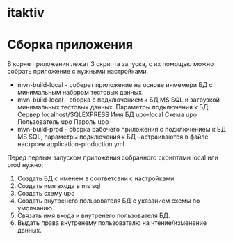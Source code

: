 # itaktiv
# Сборка приложения 
В корне приложения лежат 3 скрипта запуска, с их помощью можно собрать приложение с нужными настройками.
- mvn-build-local - соберет приложение на основе инмемери БД с минимальным набором тестовых данных.
- mvn-build-local - сборка с подключением к БД MS SQL и загрузкой минимальных тестовых данных. 
Параметры подключения к БД:
  Сервер localhost/SQLEXPRESS
  Имя БД upo-local
  Схема upo 
  Пользователь upo
  Пароль upo   
- mvn-build-prod - сборка рабочего приложения с подключением к БД MS SQL, параметры подключения к БД настраиваются в файле настроек 
application-production.yml

Перед первым запуском приложения собранного скриптами local или prod нужно: 
1. Создать БД с именем в соответсвии с настройками
2. Создать имя входа в ms sql 
3. Создать схему upo
4. Создать внутренего пользователя БД с указанием схемы по умолчанию.
5. Связать имя входа и внутренего пользователя БД.
6. Выдать права внутренему пользователю на чтение/изменение данных.       

